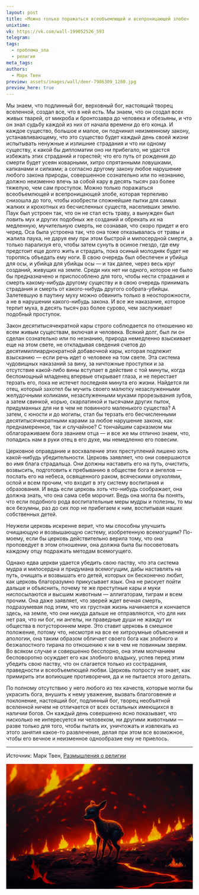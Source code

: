 ```yaml
---
layout: post
title: «Можно только поражаться всеобъемлющей и всепроницающей злобе»
unixtime: 
vk: https://vk.com/wall-199052526_593
telegram: 
tags:
  - проблема_зла
  - религия
meta_tags:
authors:
  - Марк Твен
preview: assets/images/wall/deer-7986309_1280.jpg
preview_here: true
---
```

Мы знаем, что подлинный бог, верховный бог, настоящий творец вселенной, создал все, что в ней есть. Мы знаем, что он создал всех живых тварей, от микроба и бронтозавра до человека и обезьяны, и что он знал судьбу каждой из них от начала времени до его конца. И каждое существо, большое и малое, он подчинил неизменному закону, устанавливающему, что это существо будет каждый день своей жизни испытывать ненужные и излишние страдания и что ни одному существу, к какой бы дипломатии оно ни прибегало, не удастся избежать этих страданий и горестей; что его путь от рождения до смерти будет усеян коварными, хитро спрятанными ловушками, капканами и силками; а согласно другому закону любое нарушение любого закона природы, совершенное сознательно или по незнанию, должно неизменно влечь за собой кару в десять тысяч раз более тяжелую, чем сам проступок. Можно только поражаться всеобъемлющей и всепроницающей злобе, которая терпеливо снизошла до того, чтобы изобрести сложнейшие пытки для самых жалких и крохотных из бесчисленных существ, населивших землю. Паук был устроен так, что он не стал есть траву, а вынужден был ловить мух и других подобных же созданий и обрекать их на медленную, мучительную смерть, не сознавая, что скоро придет и его черед. Оса была устроена так, что она тоже отказывалась от травы и жалила паука, не даруя ему при этом быстрой и милосердной смерти, а только парализуя его, чтобы затем сунуть в осиное гнездо, где ему предстоит еще долго жить и страдать, пока осиный молодняк будет не торопясь объедать ему ноги. В свою очередь был обеспечен и убийца для осы, и убийца для убийцы осы — и так далее, через весь круг созданий, живущих на земле. Среди них нет ни одного, которое не было бы предназначено и приспособлено для того, чтобы нести страдания и смерть какому-нибудь другому существу и в свою очередь принимать страдания и смерть от какого-нибудь другого собрата-убийцы. Залетевшую в паутину муху можно обвинить только в неосторожности, а не в нарушении какого-нибудь закона. И все же наказание, которое терпит муха, в десять тысяч раз более сурово, чем заслуживает подобный проступок.

Закон десятитысячекратной кары строго соблюдается по отношению ко всем живым существам, включая и человека. Всякий долг, был ли он сделан сознательно или по незнанию, природа немедленно взыскивает еще на этом свете, не откладывая сведения счетов до десятимиллиарднократной добавочной кары, которая подлежит взысканию — если речь идет о человеке на том свете. Эта система чудовищных наказаний за вину, за ничтожные проступки и за отсутствие какой-либо вины вступает в действие с той минуты, когда беспомощный младенец впервые открывает глаза, и не перестает терзать его, пока не истечет последняя минута его жизни. Найдется ли отец, который захотел бы мучить своего малютку незаслуженными желудочными коликами, незаслуженными муками прорезывания зубов, а затем свинкой, корью, скарлатиной и тысячами других пыток, придуманных для ни в чем не повинного маленького существа? А затем, с юности и до могилы, стал бы терзать его бесчисленными десятитысячекратными карами за любое нарушение закона, как преднамеренное, так и случайное? С тончайшим сарказмом мы облагораживаем бога званием отца — и все же мы отлично знаем, что, попадись нам в руки отец в его духе, мы немедленно его повесим.

Церковное оправдание и восхваление этих преступлений лишено хоть какой-нибудь убедительности. Церковь заявляет, что они совершаются во имя блага страдальца. Они должны наставить его на путь, очистить, возвысить, подготовить к пребыванию в обществе бога и ангелов — послать его на небеса, освященного раком, всяческими опухолями, оспой и всем прочим, что входит в эту систему воспитания и образования. И ведь если церковь хоть что-нибудь соображает, она должна знать, что она сама себя морочит. Ведь она могла бы понять, что если подобного рода воспитательные меры мудры и полезны, то мы все безумны, раз до сих пор не прибегаем к ним, воспитывая наших собственных детей.

Неужели церковь искренне верит, что мы способны улучшить очищающую и возвышающую систему, изобретенную всемогущим? По-моему, если бы церковь действительно верила тому, что она проповедует в этом отношении, она должна была бы посоветовать каждому отцу подражать методам всемогущего.

Однако едва церкви удается убедить свою паству, что эта система мудра и милосердна и придумана всемогущим, дабы наставлять на путь, очищать и возвышать его детей, которых он бесконечно любит, как церковь благоразумно прикусывает язык. Она не рискует пойти дальше и объяснить, почему те же преступные кары и муки ниспосылаются и высшим животным — аллигаторам, тиграм и всем прочим. Она даже заявляет, что зверей ждет вечная смерть, подразумевая под этим, что их грустная жизнь начинается и кончается здесь, на земле, что они никуда дальше не отправляются, что для них нет рая, что ни бог, ни ангелы, ни праведные души не жаждут их общества в потустороннем мире. Это ставит церковь в смешное положение, потому что, несмотря на все ее хитроумные объяснения и апологии, она таким образом обличает своего бога как злобного и безжалостного тирана по отношению к ни в чем не повинным зверям. Во всяком случае и совершенно бесспорно, она этим молчанием бесповоротно осуждает его как злобного владыку, успев перед этим убедить свою паству, что он слагается только из сострадания, праведности и всеобъемлющей любви. Церковь попросту не знает, как примирить эти вопиющие противоречия, да и не пытается этого делать.

По полному отсутствию у него любого из тех качеств, которые могли бы украсить бога, внушить к нему уважение, вызвать благоговение и поклонение, настоящий бог, подлинный бог, творец необъятной вселенной ничем не отличается от всех остальных имеющихся в наличии богов. Он каждый день совершенно ясно показывает, что нисколько не интересуется ни человеком, ни другими животными — разве только для того, чтобы пытать их, уничтожать и извлекать из этого занятия какое-то развлечение, делая при этом все возможное, чтобы его вечное и неизменное однообразие ему не приелось.

---

Источник: Марк Твен, [Размышления о религии](https://mark-twain.ru/sochineniya/razmyshleniya-o-religii)

<img src="assets/images/wall/deer-7986309_1280.jpg"/>
